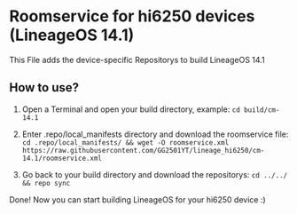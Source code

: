 # Roomservice for hi6250 devices (LineageOS 14.1)
This File adds the device-specific Repositorys to build LineageOS 14.1

## How to use?
1. Open a Terminal and open your build directory, example:
`cd build/cm-14.1`

2. Enter .repo/local_manifests directory and download the roomservice file:
`cd .repo/local_manifests/ && wget -O roomservice.xml https://raw.githubusercontent.com/GG2501YT/lineage_hi6250/cm-14.1/roomservice.xml`

3. Go back to your build directory and download the repositorys:
`cd ../../ && repo sync`

Done! Now you can start building LineageOS for your hi6250 device :)
